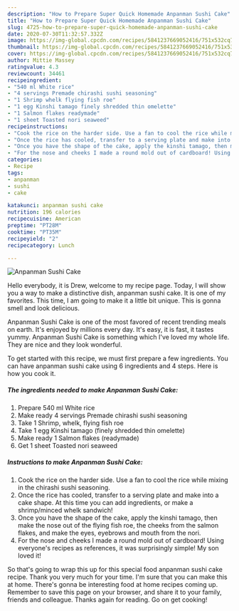 ```yaml
---
description: "How to Prepare Super Quick Homemade Anpanman Sushi Cake"
title: "How to Prepare Super Quick Homemade Anpanman Sushi Cake"
slug: 4725-how-to-prepare-super-quick-homemade-anpanman-sushi-cake
date: 2020-07-30T11:32:57.332Z
image: https://img-global.cpcdn.com/recipes/5841237669052416/751x532cq70/anpanman-sushi-cake-recipe-main-photo.jpg
thumbnail: https://img-global.cpcdn.com/recipes/5841237669052416/751x532cq70/anpanman-sushi-cake-recipe-main-photo.jpg
cover: https://img-global.cpcdn.com/recipes/5841237669052416/751x532cq70/anpanman-sushi-cake-recipe-main-photo.jpg
author: Mittie Massey
ratingvalue: 4.3
reviewcount: 34461
recipeingredient:
- "540 ml White rice"
- "4 servings Premade chirashi sushi seasoning"
- "1 Shrimp whelk flying fish roe"
- "1 egg Kinshi tamago finely shredded thin omelette"
- "1 Salmon flakes readymade"
- "1 sheet Toasted nori seaweed"
recipeinstructions:
- "Cook the rice on the harder side. Use a fan to cool the rice while mixing in the chirashi sushi seasoning."
- "Once the rice has cooled, transfer to a serving plate and make into a cake shape. At this time you can add ingredients, or make a shrimp/minced whelk sandwich!"
- "Once you have the shape of the cake, apply the kinshi tamago, then make the nose out of the flying fish roe, the cheeks from the salmon flakes, and make the eyes, eyebrows and mouth from the nori."
- "For the nose and cheeks I made a round mold out of cardboard! Using everyone&#39;s recipes as references, it was surprisingly simple! My son loved it!"
categories:
- Recipe
tags:
- anpanman
- sushi
- cake

katakunci: anpanman sushi cake 
nutrition: 196 calories
recipecuisine: American
preptime: "PT28M"
cooktime: "PT35M"
recipeyield: "2"
recipecategory: Lunch

---
```



![Anpanman Sushi Cake](https://img-global.cpcdn.com/recipes/5841237669052416/751x532cq70/anpanman-sushi-cake-recipe-main-photo.jpg)

Hello everybody, it is Drew, welcome to my recipe page. Today, I will show you a way to make a distinctive dish, anpanman sushi cake. It is one of my favorites. This time, I am going to make it a little bit unique. This is gonna smell and look delicious.



Anpanman Sushi Cake is one of the most favored of recent trending meals on earth. It's enjoyed by millions every day. It's easy, it is fast, it tastes yummy. Anpanman Sushi Cake is something which I've loved my whole life. They are nice and they look wonderful.


To get started with this recipe, we must first prepare a few ingredients. You can have anpanman sushi cake using 6 ingredients and 4 steps. Here is how you cook it.

<!--inarticleads1-->

##### The ingredients needed to make Anpanman Sushi Cake:

1. Prepare 540 ml White rice
1. Make ready 4 servings Premade chirashi sushi seasoning
1. Take 1 Shrimp, whelk, flying fish roe
1. Take 1 egg Kinshi tamago (finely shredded thin omelette)
1. Make ready 1 Salmon flakes (readymade)
1. Get 1 sheet Toasted nori seaweed




<!--inarticleads2-->

##### Instructions to make Anpanman Sushi Cake:

1. Cook the rice on the harder side. Use a fan to cool the rice while mixing in the chirashi sushi seasoning.
1. Once the rice has cooled, transfer to a serving plate and make into a cake shape. At this time you can add ingredients, or make a shrimp/minced whelk sandwich!
1. Once you have the shape of the cake, apply the kinshi tamago, then make the nose out of the flying fish roe, the cheeks from the salmon flakes, and make the eyes, eyebrows and mouth from the nori.
1. For the nose and cheeks I made a round mold out of cardboard! Using everyone&#39;s recipes as references, it was surprisingly simple! My son loved it!




So that's going to wrap this up for this special food anpanman sushi cake recipe. Thank you very much for your time. I'm sure that you can make this at home. There's gonna be interesting food at home recipes coming up. Remember to save this page on your browser, and share it to your family, friends and colleague. Thanks again for reading. Go on get cooking!
